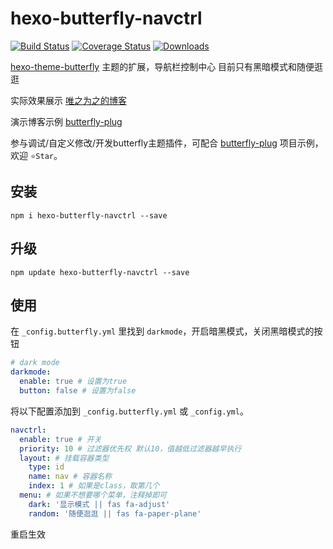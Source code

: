 # hexo-butterfly-navctrl
<p>
  <a href="https://www.npmjs.com/package/hexo-butterfly-navctrl?activeTab=versions"><img src="https://img.shields.io/npm/v/hexo-butterfly-navctrl?color=409eff" alt="Build Status"></a>
  <a href="https://www.npmjs.com/package/hexo-butterfly-navctrl"><img src="https://img.shields.io/npm/dm/hexo-butterfly-navctrl" alt="Coverage Status"></a>
  <a href="https://mit-license.org/"><img src="https://img.shields.io/github/license/weizwz/hexo-butterfly-navctrl" alt="Downloads"></a>
</p>

[hexo-theme-butterfly](https://github.com/jerryc127/hexo-theme-butterfly) 主题的扩展，导航栏控制中心
目前只有黑暗模式和随便逛逛

实际效果展示 [唯之为之的博客](https://weizwz.com) 

演示博客示例 [butterfly-plug](https://github.com/weizwz/butterfly-plug) 

参与调试/自定义修改/开发butterfly主题插件，可配合 [butterfly-plug](https://github.com/weizwz/butterfly-plug) 项目示例，欢迎 `⭐Star`。

## 安装
```shell
npm i hexo-butterfly-navctrl --save
```

## 升级
```shell
npm update hexo-butterfly-navctrl --save
```

## 使用
在 `_config.butterfly.yml` 里找到 `darkmode`，开启暗黑模式，关闭黑暗模式的按钮
```yml
# dark mode
darkmode:
  enable: true # 设置为true
  button: false # 设置为false
```

将以下配置添加到 `_config.butterfly.yml` 或 `_config.yml`。
```yml
navctrl:
  enable: true # 开关
  priority: 10 # 过滤器优先权 默认10，值越低过滤器越早执行
  layout: # 挂载容器类型
    type: id
    name: nav # 容器名称
    index: 1 # 如果是class，取第几个
  menu: # 如果不想要哪个菜单，注释掉即可
    dark: '显示模式 || fas fa-adjust'
    random: '随便逛逛 || fas fa-paper-plane'
```
重启生效

